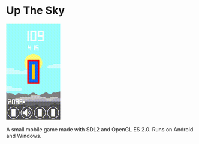 Up The Sky
==========

![Demo](upthesky_demo.gif)

A small mobile game made with SDL2 and OpenGL ES 2.0. Runs on Android and Windows.
